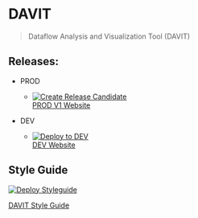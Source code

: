
# DAVIT

> Dataflow Analysis and Visualization Tool (DAVIT)

## Releases:

- PROD
    - [![Create Release Candidate](https://github.com/bettercodepaul/davit/actions/workflows/create-release-candidate.yml/badge.svg)](https://github.com/bettercodepaul/davit/actions/workflows/create-release-candidate.yml) <br>
      [PROD V1 Website](https://exxcellent.github.io/davit/v1/)

- DEV
    - [![Deploy to DEV](https://github.com/bettercodepaul/davit/actions/workflows/deploy-to-dev.yml/badge.svg)](https://github.com/bettercodepaul/davit/actions/workflows/deploy-to-dev.yml) <br> 
      [DEV Website](https://exxcellent.github.io/davit/dev/)
      
     

## Style Guide

[![Deploy Styleguide](https://github.com/bettercodepaul/davit/actions/workflows/create-style-guide.yml/badge.svg)](https://github.com/bettercodepaul/davit/actions/workflows/create-style-guide.yml)

[DAVIT Style Guide](https://exxcellent.github.io/davit/style/)
